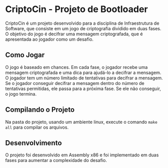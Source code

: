 # CriptoCin - Projeto de Bootloader

CriptoCin é um projeto desenvolvido para a disciplina de Infraestrutura de Software, que consiste em um jogo de criptografia dividido em duas fases. O objetivo do jogo é decifrar uma mensagem criptografada, que é apresentada ao jogador como um desafio. 

## Como Jogar

O jogo é baseado em chances. Em cada fase, o jogador recebe uma mensagem criptografada e uma dica para ajudá-lo a decifrar a mensagem. O jogador tem um número limitado de tentativas para decifrar a mensagem. Se o jogador conseguir decifrar a mensagem dentro do número de tentativas permitidas, ele passa para a próxima fase. Se ele não conseguir, o jogo termina.

## Compilando o Projeto

Na pasta do projeto, usando um ambiente linux, execute o comando `make all` para compilar os arquivos.

## Desenvolvimento

O projeto foi desenvolvido em Assembly x86 e foi implementado em duas fases para aumentar a complexidade do desafio.
